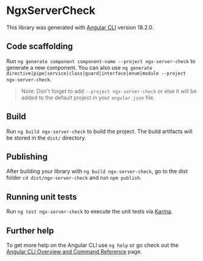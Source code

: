 # NgxServerCheck

This library was generated with [Angular CLI](https://github.com/angular/angular-cli) version 18.2.0.

## Code scaffolding

Run `ng generate component component-name --project ngx-server-check` to generate a new component. You can also use `ng generate directive|pipe|service|class|guard|interface|enum|module --project ngx-server-check`.
> Note: Don't forget to add `--project ngx-server-check` or else it will be added to the default project in your `angular.json` file. 

## Build

Run `ng build ngx-server-check` to build the project. The build artifacts will be stored in the `dist/` directory.

## Publishing

After building your library with `ng build ngx-server-check`, go to the dist folder `cd dist/ngx-server-check` and run `npm publish`.

## Running unit tests

Run `ng test ngx-server-check` to execute the unit tests via [Karma](https://karma-runner.github.io).

## Further help

To get more help on the Angular CLI use `ng help` or go check out the [Angular CLI Overview and Command Reference](https://angular.dev/tools/cli) page.
